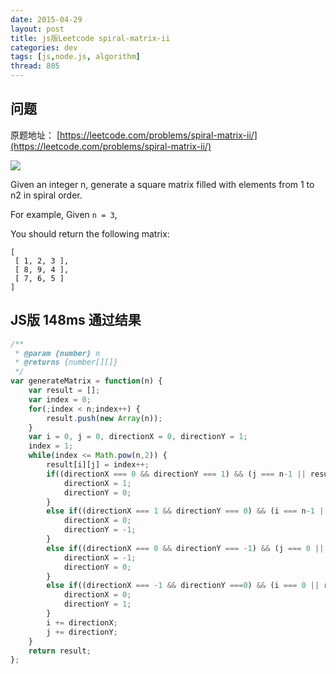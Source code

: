 ```yaml
---
date: 2015-04-29
layout: post
title: js版Leetcode spiral-matrix-ii
categories: dev
tags: [js,node.js, algorithm]
thread: 805
---
```


## 问题

原题地址： [https://leetcode.com/problems/spiral-matrix-ii/](https://leetcode.com/problems/spiral-matrix-ii/)

![](http://www.2cto.com/uploadfile/Collfiles/20140104/20140104090008127.jpg)

Given an integer n, generate a square matrix filled with elements from 1 to n2 in spiral order.

For example,
Given `n = 3`,

You should return the following matrix:

```
[
 [ 1, 2, 3 ],
 [ 8, 9, 4 ],
 [ 7, 6, 5 ]
]
```

<!-- more -->

## JS版 148ms 通过结果

```js
/**
 * @param {number} n
 * @returns {number[][]}
 */
var generateMatrix = function(n) {
    var result = [];
    var index = 0;
    for(;index < n;index++) {
    	result.push(new Array(n));
    }
    var i = 0, j = 0, directionX = 0, directionY = 1;
    index = 1;
    while(index <= Math.pow(n,2)) {
    	result[i][j] = index++;
    	if((directionX === 0 && directionY === 1) && (j === n-1 || result[i][j+1] !== undefined)){
    		directionX = 1;
    		directionY = 0;
    	}
    	else if((directionX === 1 && directionY === 0) && (i === n-1 || result[i+1][j] !== undefined)){
    		directionX = 0;
    		directionY = -1;
    	}
    	else if((directionX === 0 && directionY === -1) && (j === 0 || result[i][j-1] !== undefined)){
    		directionX = -1;
    		directionY = 0;
    	}
    	else if((directionX === -1 && directionY ===0) && (i === 0 || result[i-1][j] !== undefined)){
    		directionX = 0;
    		directionY = 1;
    	}
    	i += directionX;
    	j += directionY;
    }
    return result;
};
```
